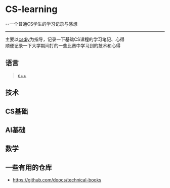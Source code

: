 # CS-learning  
 --一个普通CS学生的学习记录与感想
***

主要以[csdiy](https://csdiy.wiki/)为指导，记录一下基础CS课程的学习笔记、心得  
顺便记录一下大学期间打的一些比赛中学习到的技术和心得  
## 语言  
> [c++](https://github.com/YYWSHU/CS-/tree/main/Language/c%2B%2B)
## 技术  

## CS基础  

## AI基础  

## 数学  

## 一些有用的仓库
- <https://github.com/doocs/technical-books>
